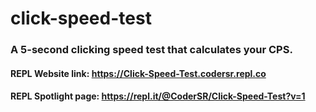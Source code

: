 # click-speed-test
### A 5-second clicking speed test that calculates your CPS.

#### REPL Website link: https://Click-Speed-Test.codersr.repl.co

#### REPL Spotlight page: https://repl.it/@CoderSR/Click-Speed-Test?v=1
